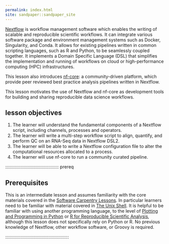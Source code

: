```yaml
---
permalink: index.html
site: sandpaper::sandpaper_site
---
```


[Nextflow](https://www.nextflow.io/) is workflow management software which
enables the writing of scalable and reproducible scientific workflows. It
can integrate various software package and environment management systems
such as Docker, Singularity, and Conda. It allows for existing pipelines
written in common scripting languages, such as R and Python, to
be seamlessly coupled together. It implements a Domain Specific Language
(DSL) that simplifies the implementation and running of workflows on
cloud or high-performance computing (HPC) infrastructures.

This lesson also introduces [nf-core](https://nf-co.re/): a
community-driven platform, which provide peer reviewed
best practice analysis pipelines written in Nextflow.

This lesson motivates the use of Nextflow and nf-core as development tools
for building and sharing reproducible data science workflows.

## lesson objectives

1. The learner will understand the fundamental components of a Nextflow
  script, including channels, processes and operators.
2. The learner will write a multi-step workflow script to align, quantify, and perform QC on an RNA-Seq data in Nextflow DSL2.
3. The learner will be able to write a Nextflow configuration file to alter the computational resources allocated to a process.
4. The learner will use nf-core to run a community curated pipeline.

::::::::::::::::::::::::::::::::::::::::::  prereq

## Prerequisites

This is an intermediate lesson and assumes familiarity with the core materials covered in the
[Software Carpentry Lessons](https://software-carpentry.org/lessons/). In particular learners need to be familiar with
material covered in [The Unix Shell](https://swcarpentry.github.io/shell-novice).
It is helpful to be familiar with using another programming language, to the level of
[Plotting and Programming in Python](https://swcarpentry.github.io/python-novice-gapminder) or
[R for Reproducible Scientific Analysis](https://swcarpentry.github.io/r-novice-gapminder),
although this lesson does not specifically rely on Python or R.
No previous knowledge of Nextflow, other workflow software, or Groovy is required.


::::::::::::::::::::::::::::::::::::::::::::::::::





